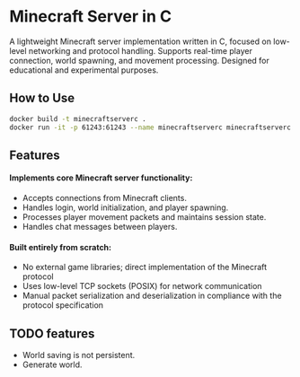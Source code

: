 # Minecraft Server in C
A lightweight Minecraft server implementation written in C, focused on low-level networking and protocol handling. Supports real-time player connection, world spawning, and movement processing. Designed for educational and experimental purposes.

## How to Use

```bash
docker build -t minecraftserverc .
docker run -it -p 61243:61243 --name minecraftserverc minecraftserverc
```

## Features
#### Implements core Minecraft server functionality:
- Accepts connections from Minecraft clients.
- Handles login, world initialization, and player spawning.
- Processes player movement packets and maintains session state.
- Handles chat messages between players.
#### Built entirely from scratch:
- No external game libraries; direct implementation of the Minecraft protocol
- Uses low-level TCP sockets (POSIX) for network communication
- Manual packet serialization and deserialization in compliance with the protocol specification

## TODO features
- World saving is not persistent.
- Generate world.





